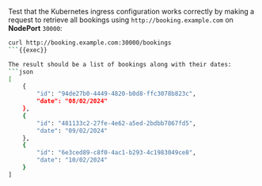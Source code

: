 Test that the Kubernetes ingress configuration works correctly by making a request
to retrieve all bookings using `http://booking.example.com` on **NodePort** `30000`:

```bash
curl http://booking.example.com:30000/bookings
```{{exec}}

The result should be a list of bookings along with their dates:
```json
[
    {
        "id": "94de27b0-4449-4820-b0d8-ffc3078b823c",
        "date": "08/02/2024"
    },
    {
        "id": "481133c2-27fe-4e62-a5ed-2bdbb7867fd5",
        "date": "09/02/2024"
    },
    {
        "id": "6e3ced89-c8f0-4ac1-b293-4c1983049ce8",
        "date": "10/02/2024"
    }
]
```
